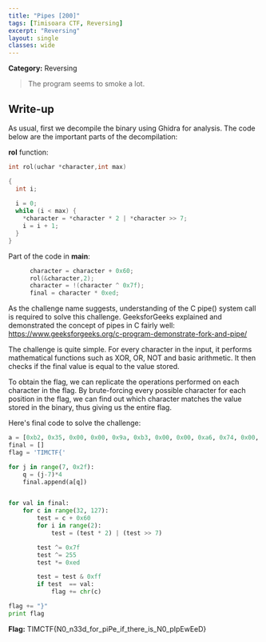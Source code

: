 ```yaml
---
title: "Pipes [200]"
tags: [Timisoara CTF, Reversing]
excerpt: "Reversing"
layout: single
classes: wide
--- 
```


**Category:** Reversing 

> The program seems to smoke a lot.

## Write-up
As usual, first we decompile the binary using Ghidra for analysis. The code below are the important parts of the decompilation:

**rol** function:
```c
int rol(uchar *character,int max)

{
  int i;
  
  i = 0;
  while (i < max) {
    *character = *character * 2 | *character >> 7;
    i = i + 1;
  }
}
```
Part of the code in **main**:
```c
      character = character + 0x60;
      rol(&character,2);
      character = !(character ^ 0x7f);
      final = character * 0xed;
```

As the challenge name suggests, understanding of the C pipe() system call is required to solve this challenge. GeeksforGeeks explained and demonstrated the concept of pipes in C fairly well: https://www.geeksforgeeks.org/c-program-demonstrate-fork-and-pipe/  

The challenge is quite simple. For every character in the input, it performs mathematical functions such as XOR, OR, NOT and basic arithmetic. It then checks if the final value is equal to the value stored.  

To obtain the flag, we can replicate the operations performed on each character in the flag. By brute-forcing every possible character for each position in the flag, we can find out which character matches the value stored in the binary, thus giving us the entire flag. 

Here's final code to solve the challenge:
```python
a = [0xb2, 0x35, 0x00, 0x00, 0x9a, 0xb3, 0x00, 0x00, 0xa6, 0x74, 0x00, 0x00, 0x1f, 0xad, 0x00, 0x00, 0xb6, 0xbe, 0x00, 0x00, 0xb6, 0xbe, 0x00, 0x00, 0x17, 0x88, 0x00, 0x00, 0xa6, 0x74, 0x00, 0x00, 0x7f, 0x8f, 0x00, 0x00, 0xd3, 0xb0, 0x00, 0x00, 0xef, 0xbb, 0x00, 0x00, 0xa6, 0x74, 0x00, 0x00, 0x87, 0xb4, 0x00, 0x00, 0x9b, 0x9a, 0x00, 0x00, 0x1a, 0x3d, 0x00, 0x00, 0xcb, 0x8b, 0x00, 0x00, 0xa6, 0x74, 0x00, 0x00, 0x9b, 0x9a, 0x00, 0x00, 0x7f, 0x8f, 0x00, 0x00, 0xa6, 0x74, 0x00, 0x00, 0x57, 0xc3, 0x00, 0x00, 0xe7, 0x96, 0x00, 0x00, 0xcb, 0x8b, 0x00, 0x00, 0xef, 0xbb, 0x00, 0x00, 0xcb, 0x8b, 0x00, 0x00, 0xa6, 0x74, 0x00, 0x00, 0x9b, 0x9a, 0x00, 0x00, 0xa3, 0xbf, 0x00, 0x00, 0xa6, 0x74, 0x00, 0x00, 0xb2, 0x35, 0x00, 0x00, 0x9a, 0xb3, 0x00, 0x00, 0xa6, 0x74, 0x00, 0x00, 0x87, 0xb4, 0x00, 0x00, 0x2e, 0x23, 0x00, 0x00, 0x87, 0xb4, 0x00, 0x00, 0x5e, 0x14, 0x00, 0x00, 0x73, 0xce, 0x00, 0x00, 0x5e, 0x14, 0x00, 0x00, 0xcb, 0x8b, 0x00, 0x00, 0xaa, 0x10, 0x00, 0x00]
final = []
flag = 'TIMCTF{'

for j in range(7, 0x2f):
    q = (j-7)*4
    final.append(a[q])


for val in final:
    for c in range(32, 127):
        test = c + 0x60
        for i in range(2):
            test = (test * 2) | (test >> 7)

        test ^= 0x7f
        test ^= 255
        test *= 0xed

        test = test & 0xff
        if test  == val:
            flag += chr(c)

flag += "}"
print flag

```

**Flag:** TIMCTF{N0_n33d_for_piPe_if_there_is_N0_pIpEwEeD}